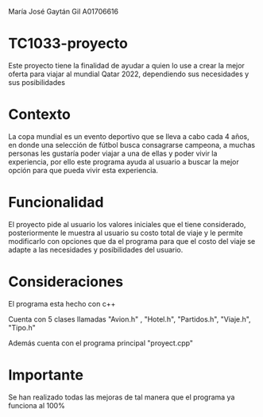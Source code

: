 María José Gaytán Gil A01706616
# TC1033-proyecto
Este proyecto tiene la finalidad de ayudar a quien lo use a crear la mejor oferta para viajar al mundial Qatar 2022, dependiendo sus necesidades y sus posibilidades
# Contexto 
La copa mundial es un evento deportivo que se lleva a cabo cada 4 años, en donde una selección de fútbol busca consagrarse campeona, a muchas personas les gustaría poder viajar a una de ellas y poder vivir la experiencia, por ello este programa ayuda al usuario a buscar la mejor opción para que pueda vivir esta experiencia.
# Funcionalidad 
El proyecto pide al usuario los valores iniciales que el tiene considerado, posteriormente le muestra al usuario su costo total de viaje y le permite modificarlo con opciones que da el programa para que el costo del viaje se adapte a las necesidades y posibilidades del usuario.
# Consideraciones
El programa esta hecho con c++ 

Cuenta con 5 clases llamadas "Avion.h" , "Hotel.h", "Partidos.h", "Viaje.h", "Tipo.h"

Además cuenta con el programa principal "proyect.cpp"

# Importante 
Se han realizado todas las mejoras de tal manera que el programa ya funciona al 100%
